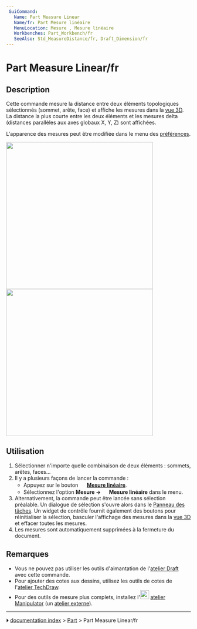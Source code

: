 ```yaml
---
 GuiCommand:
   Name: Part Measure Linear
   Name/fr: Part Mesure linéaire
   MenuLocation: Mesure , Mesure linéaire
   Workbenches: Part_Workbench/fr
   SeeAlso: Std_MeasureDistance/fr, Draft_Dimension/fr
---
```


# Part Measure Linear/fr

## Description

Cette commande mesure la distance entre deux éléments topologiques sélectionnés (sommet, arête, face) et affiche les mesures dans la [vue 3D](3D_view/fr.md). La distance la plus courte entre les deux éléments et les mesures delta (distances parallèles aux axes globaux X, Y, Z) sont affichées.

L\'apparence des mesures peut être modifiée dans le menu des [préférences](PartDesign_Preferences/fr#Mesure.md).

<img alt="" src=images/MeasureLinear3D1.png  style="width:400px;"> <img alt="" src=images/MeasureLinearDelta1.PNG  style="width:400px;">

## Utilisation

1.  Sélectionner n\'importe quelle combinaison de deux éléments : sommets, arêtes, faces\...
2.  Il y a plusieurs façons de lancer la commande :
    -   Appuyez sur le bouton **<img src="images/Part_Measure_Linear.svg" width=16px> [Mesure linéaire](Part_Measure_Linear/fr.md)**.
    -   Sélectionnez l\'option **Mesure → <img src="images/Part_Measure_Linear.svg" width=16px> Mesure linéaire** dans le menu.
3.  Alternativement, la commande peut être lancée sans sélection préalable. Un dialogue de sélection s\'ouvre alors dans le [Panneau des tâches](Task_Panel/fr.md). Un widget de contrôle fournit également des boutons pour réinitialiser la sélection, basculer l\'affichage des mesures dans la [vue 3D](3D_view/fr.md) et effacer toutes les mesures.
4.  Les mesures sont automatiquement supprimées à la fermeture du document.

## Remarques

-   Vous ne pouvez pas utiliser les outils d\'aimantation de l\'[atelier Draft](Draft_Workbench/fr.md) avec cette commande.
-   Pour ajouter des cotes aux dessins, utilisez les outils de cotes de l\'[atelier TechDraw](TechDraw_Workbench/fr.md).
-   Pour des outils de mesure plus complets, installez l\'<img alt="" src=images/Manipulator_workbench_icon.svg  style="width:24px;"> [atelier Manipulator](Manipulator_Workbench/fr.md) (un [atelier externe](External_workbenches/fr.md)).



---
⏵ [documentation index](../README.md) > [Part](Part_Workbench.md) > Part Measure Linear/fr
